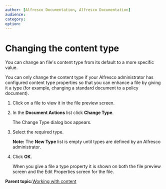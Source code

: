 ```yaml
---
author: [Alfresco Documentation, Alfresco Documentation]
audience: 
category: 
option: 
---
```


# Changing the content type

You can change an file's content type from its default to a more specific value.

You can only change the content type if your Alfresco administrator has configured content type properties so that you can enhance a file by giving it a type \(for example, changing a standard document to a policy document\).

1.  Click on a file to view it in the file preview screen.

2.  In the **Document Actions** list click **Change Type**.

    The Change Type dialog box appears.

3.  Select the required type.

    **Note:** The **New Type** list is empty until types are defined by an Alfresco administrator.

4.  Click **OK**.

    When you give a file a type property it is shown on both the file preview screen and the Edit Properties screen for the file.


**Parent topic:**[Working with content](../concepts/library-items-individual.md)

